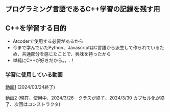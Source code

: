 ## プログラミング言語であるC++学習の記録を残す用
## C++を学習する目的
+ Atcoderで使用する必要があるから
+ 今まで学んでいたPython、JavascriptはC言語から派生して作られているため、共通部分を感じたことで、興味を持ったから
+ 単純にC++が好きだから。。.！

### 学習に使用している動画
[動画1](https://www.youtube.com/watch?v=U-25Qc4aSK4&t=14265s) (2024/03/24終了)

[動画2](https://www.youtube.com/watch?v=HVFgO_QiwoQ) (現在、使用中、2024/3/26　クラスが終了、2024/3/30 カプセル化が終了、次回はコンストラクタ)
